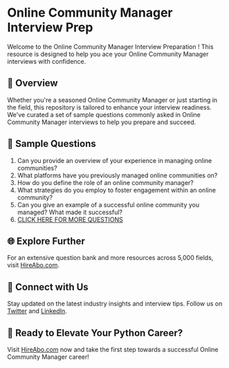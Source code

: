 # Online Community Manager Interview Prep

Welcome to the Online Community Manager Interview Preparation ! This resource is designed to help you ace your Online Community Manager interviews with confidence.

## 🚀 Overview

Whether you're a seasoned Online Community Manager or just starting in the field, this repository is tailored to enhance your interview readiness. We've curated a set of sample questions commonly asked in Online Community Manager interviews to help you prepare and succeed.

## 📝 Sample Questions

1. Can you provide an overview of your experience in managing online communities?
2. What platforms have you previously managed online communities on?
3. How do you define the role of an online community manager?
4. What strategies do you employ to foster engagement within an online community?
5. Can you give an example of a successful online community you managed? What made it successful?
6. [CLICK HERE FOR MORE QUESTIONS](https://hireabo.com/job/8_4_12/Online%20Community%20Manager)

## 🌐 Explore Further

For an extensive question bank and more resources across 5,000 fields, visit [HireAbo.com](https://www.hireabo.com).

## 📱 Connect with Us

Stay updated on the latest industry insights and interview tips. Follow us on [Twitter](https://twitter.com/hireabo) and [LinkedIn](https://www.linkedin.com/in/hire-abo-3609972a8/).

## 🚀 Ready to Elevate Your Python Career?

Visit [HireAbo.com](https://www.hireabo.com) now and take the first step towards a successful Online Community Manager career!